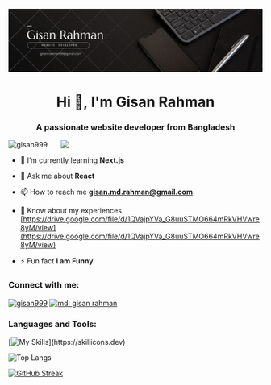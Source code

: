 <!-- 
- 👋 Hi, I’m @Gisan999
- 👀 I’m interested in ...
- 🌱 I’m currently learning ...
- 💞️ I’m looking to collaborate on ...
- 📫 How to reach me ...


## My Skills

[![My Skills](https://skillicons.dev/icons?i=html,css,js,react,nodejs,mongodb,firebase,tailwind,)](https://skillicons.dev) -->


![logo](https://raw.githubusercontent.com/Gisan999/Gisan999/main/Black%20Yellow%20Geometric%20Design%20Expert%20LinkedIn%20Banner.png)

<h1 align="center">Hi 👋, I'm Gisan Rahman</h1>
<h3 align="center">A passionate website developer from Bangladesh</h3>

<img align='right' width="400" src="https://i.pinimg.com/originals/e8/f4/53/e8f453469a3ec97ecd354df465d73913.gif" />

<p align="left"> <img src="https://komarev.com/ghpvc/?username=gisan999&label=Profile%20views&color=0e75b6&style=flat" alt="gisan999" /> </p>

- 🌱 I’m currently learning **Next.js**

- 💬 Ask me about **React**

- 📫 How to reach me **gisan.md.rahman@gmail.com**

- 📄 Know about my experiences [https://drive.google.com/file/d/1QVajpYVa_G8uuSTMO664mRkVHVwre8yM/view](https://drive.google.com/file/d/1QVajpYVa_G8uuSTMO664mRkVHVwre8yM/view)

- ⚡ Fun fact **I am Funny**

<h3 align="left">Connect with me:</h3>
<p align="left">
<a href="https://twitter.com/gisan999" target="blank"><img align="center" src="https://raw.githubusercontent.com/rahuldkjain/github-profile-readme-generator/master/src/images/icons/Social/twitter.svg" alt="gisan999" height="30" width="40" /></a>
<a href="https://www.facebook.com/gisan.rahman.528" target="blank"><img align="center" src="https://raw.githubusercontent.com/rahuldkjain/github-profile-readme-generator/master/src/images/icons/Social/facebook.svg" alt="md: gisan rahman" height="30" width="40" /></a>
</p>

<h3 align="left">Languages and Tools:</h3>
<!-- <p align="left"> <a href="https://www.w3schools.com/css/" target="_blank" rel="noreferrer"> <img src="https://raw.githubusercontent.com/devicons/devicon/master/icons/css3/css3-original-wordmark.svg" alt="css3" width="40" height="40"/> </a> <a href="https://expressjs.com" target="_blank" rel="noreferrer"> <img src="https://raw.githubusercontent.com/devicons/devicon/master/icons/express/express-original-wordmark.svg" alt="express" width="40" height="40"/> </a> <a href="https://firebase.google.com/" target="_blank" rel="noreferrer"> <img src="https://www.vectorlogo.zone/logos/firebase/firebase-icon.svg" alt="firebase" width="40" height="40"/> </a> <a href="https://www.w3.org/html/" target="_blank" rel="noreferrer"> <img src="https://raw.githubusercontent.com/devicons/devicon/master/icons/html5/html5-original-wordmark.svg" alt="html5" width="40" height="40"/> </a> <a href="https://developer.mozilla.org/en-US/docs/Web/JavaScript" target="_blank" rel="noreferrer"> <img src="https://raw.githubusercontent.com/devicons/devicon/master/icons/javascript/javascript-original.svg" alt="javascript" width="40" height="40"/> </a> <a href="https://www.mongodb.com/" target="_blank" rel="noreferrer"> <img src="https://raw.githubusercontent.com/devicons/devicon/master/icons/mongodb/mongodb-original-wordmark.svg" alt="mongodb" width="40" height="40"/> </a> <a href="https://nodejs.org" target="_blank" rel="noreferrer"> <img src="https://raw.githubusercontent.com/devicons/devicon/master/icons/nodejs/nodejs-original-wordmark.svg" alt="nodejs" width="40" height="40"/> </a> <a href="https://reactjs.org/" target="_blank" rel="noreferrer"> <img src="https://raw.githubusercontent.com/devicons/devicon/master/icons/react/react-original-wordmark.svg" alt="react" width="40" height="40"/> </a> <a href="https://tailwindcss.com/" target="_blank" rel="noreferrer"> <img src="https://www.vectorlogo.zone/logos/tailwindcss/tailwindcss-icon.svg" alt="tailwind" width="40" height="40"/> </a> </p> -->


[![My Skills](https://skillicons.dev/icons?i=html,css,js,react,nodejs,mongodb,firebase,tailwind,)](https://skillicons.dev)

![Top Langs](https://github-readme-stats.vercel.app/api/top-langs/?username=anuraghazra&layout=compact)

<!-- <p>&nbsp;<img align="center" src="https://github-readme-stats.vercel.app/api?username=gisan999&show_icons=true&locale=en" alt="gisan999" /></p> -->

<!-- <p><img align="center" src="https://github-readme-streak-stats.herokuapp.com/?user=gisan999&" alt="gisan999" /></p> -->

[![GitHub Streak](https://github-readme-streak-stats.herokuapp.com?user=Gisan999&theme=synthwave&border_radius=3&date_format=j%20M%5B%20Y%5D&card_width=850)](https://git.io/streak-stats)
